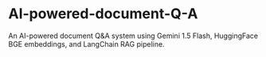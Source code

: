# AI-powered-document-Q-A
An AI-powered document Q&amp;A system using Gemini 1.5 Flash, HuggingFace BGE embeddings, and LangChain RAG pipeline.
